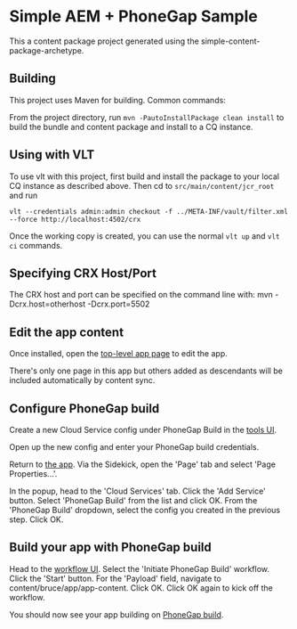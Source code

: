 Simple AEM + PhoneGap Sample
======

This a content package project generated using the simple-content-package-archetype.

Building
--------

This project uses Maven for building. Common commands:

From the project directory, run ``mvn -PautoInstallPackage clean install`` to build the bundle and content package and install to a CQ instance.

Using with VLT
--------------

To use vlt with this project, first build and install the package to your local CQ instance as described above. Then cd to `src/main/content/jcr_root` and run

    vlt --credentials admin:admin checkout -f ../META-INF/vault/filter.xml --force http://localhost:4502/crx

Once the working copy is created, you can use the normal ``vlt up`` and ``vlt ci`` commands.

Specifying CRX Host/Port
------------------------

The CRX host and port can be specified on the command line with:
mvn -Dcrx.host=otherhost -Dcrx.port=5502 <goals>

Edit the app content
--------------------

Once installed, open the [top-level app page](http://localhost:4502/cf#/content/bruce/app/app-content.html) to edit the app.

There's only one page in this app but others added as descendants will be included automatically by content sync. 

Configure PhoneGap build
-------------------------

Create a new Cloud Service config under PhoneGap Build in the [tools UI](http://localhost:4502/miscadmin#/etc/cloudservices/phonegap-build).

Open up the new config and enter your PhoneGap build credentials.

Return to [the app](http://localhost:4502/cf#/content/bruce/app/app-content.html). Via the Sidekick, open the 'Page' tab and select 'Page Properties...'.

In the popup, head to the 'Cloud Services' tab. Click the 'Add Service' button. Select 'PhoneGap Build' from the list and click OK. From the 'PhoneGap Build' dropdown, select the config you created in the previous step. Click OK.

Build your app with PhoneGap build
----------------------------------

Head to the [workflow UI](http://localhost:4502/libs/cq/workflow/content/console.html). Select the 'Initiate PhoneGap Build' workflow. Click the 'Start' button. For the 'Payload' field, navigate to content/bruce/app/app-content. Click OK. Click OK again to kick off the workflow.

You should now see your app building on [PhoneGap build](https://build.phonegap.com/apps).